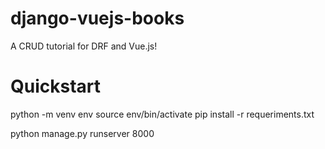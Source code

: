 # django-vuejs-books

A CRUD tutorial for DRF and Vue.js!

# Quickstart
python -m venv env
source env/bin/activate
pip install -r requeriments.txt

python manage.py runserver 8000

